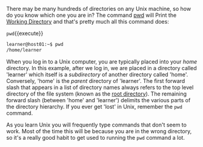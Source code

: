 
There may be many hundreds of directories on any Unix machine, so how do you know which one you are in? The command [pwd][] will Print the [Working Directory][] and that's pretty much all this command does:

`pwd`{{execute}}

```bash
learner@host01:~$ pwd
/home/learner
```

When you log in to a Unix computer, you are typically placed into your _home_ directory. In this example, after we log in, we are placed in a directory called 'learner' which itself is a *subdirectory* of another directory called 'home'. Conversely, 'home' is the *parent* directory of 'learner'. The first forward slash that appears in a list of directory names always refers to the top level directory of the file system (known as the [root directory][]). The remaining forward slash (between 'home' and 'learner') delimits the various parts of the directory hierarchy. If you ever get 'lost' in Unix, remember the `pwd` command.

As you learn Unix you will frequently type commands that don't seem to work. Most of the time this will be because you are in the wrong directory, so it's a really good habit to get used to running the `pwd` command a lot.

[pwd]: http://en.wikipedia.org/wiki/Pwd
[Working Directory]: http://en.wikipedia.org/wiki/Working_directory
[root directory]: http://en.wikipedia.org/wiki/Root_directory
